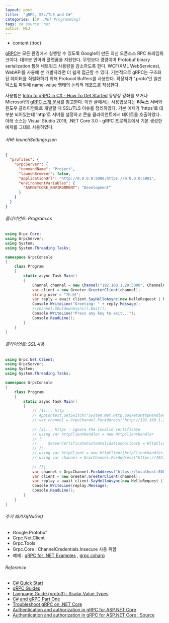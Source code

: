 ```yaml
---
layout: post
title:  "gRPC, SSL/TLS and C#"
categories: [C#ㆍ.NET Programming]
tags: c# source .net
author: MsJ
---
```


* content
{:toc}

[gRPC](https://grpc.io/)는 모든 환경에서 실행할 수 있도록 Google이 만든 최신 오픈소스 RPC  프레임워크이다. 대부분 언어와 플랫폼을 지원한다. 무엇보다 경량이며 Protobuf binary serialization 통해 네트워크 사용량을 감소하도록 한다. WCF(XML WebServices), WebAPI를 사용해 본 개발자라면 더 쉽게 접근할 수 있다. 기본적으로 gRPC는 구조화된 데이터를 직렬화하기 위해 Protocol Buffers를 사용한다. 확장자가 '.proto'인 일반텍스트 파일에 name-value 행태의 논리적 레코드를 작성한다. 

사용법은 [Intro to gRPC in C# - How To Get Started](https://www.youtube.com/watch?v=QyxCX2GYHxk) 동영상 강좌를 보거나 Microsoft의 [gRPC 소개 문서](https://docs.microsoft.com/ko-kr/aspnet/core/grpc/?view=aspnetcore-3.0)를 참고한다. 이번 글에서는 사용법보다는 **리눅스** 서버와 윈도우 클라이언트로 개발할 때 SSL/TLS 이슈를 정리하였다. 기본 예제가 'https'로 대부분 되어있는데 'http'로 서버를 설정하고 콘솔 클라이언트에서 데이트를 호출하였다. 아래 소스는 Visual Studio 2019, .NET Core 3.0 - gRPC 프로젝트에서 기본 생성한 예제를 그대로 사용하였다. 





###### 서버: launchSettings.json

```json
{
  "profiles": {
    "GrpcServer": {
      "commandName": "Project",
      "launchBrowser": false,
      "applicationUrl": "http://0.0.0.0:5000;https://0.0.0.0:5001",
      "environmentVariables": {
        "ASPNETCORE_ENVIRONMENT": "Development"
      }
    }
  }
}
```

###### 클라이언트: Program.cs

```cs
using Grpc.Core;
using GrpcServer;
using System;
using System.Threading.Tasks;

namespace GrpcConsole
{
    class Program
    {
        static async Task Main()
        {
            Channel channel = new Channel("192.168.1.29:5000", ChannelCredentials.Insecure);
            var client = new Greeter.GreeterClient(channel);
            string user = "가나닭";
            var reply = await client.SayHelloAsync(new HelloRequest { Name = user });
            Console.WriteLine("Greeting: " + reply.Message);
            //channel.ShutdownAsync().Wait();
            Console.WriteLine("Press any key to exit...");
            Console.ReadLine();
        }
    }
}
```

###### 클라이언트: SSL사용

```cs
using Grpc.Net.Client;
using GrpcServer;
using System;
using System.Threading.Tasks;

namespace GrpcConsole
{
    class Program
    {
        static async Task Main()
        {
            // [1]... http
            // AppContext.SetSwitch("System.Net.Http.SocketsHttpHandler.Http2UnencryptedSupport", true);
            // var channel = GrpcChannel.ForAddress("http://192.168.1.29:5000"); 
            
            // [2]... https : ignore the invalid certificate
            // using var httpClientHandler = new HttpClientHandler
            // {
            //     ServerCertificateCustomValidationCallback = HttpClientHandler.DangerousAcceptAnyServerCertificateValidator
            // };
            // using var httpClient = new HttpClient(httpClientHandler);
            // using var channel = GrpcChannel.ForAddress("https://192.168.1.29:5001", new GrpcChannelOptions { HttpClient = httpClient });       
            
            // [3]...
            var channel = GrpcChannel.ForAddress("https://localhost:5001");
            var client = new Greeter.GreeterClient(channel);
            var replay = await client.SayHelloAsync(new HelloRequest { Name = "가나닭" });
            Console.WriteLine(replay.Message);
            Console.ReadLine();
        }
    }
}
```

###### 추가 패키지(NuGet)

* Google.Protobuf
* Grpc.Net.Client
* Grpc.Tools
* Grpc.Core : ChannelCredentials.Insecure 사용 위함
* 예제 : [gRPC for .NET Examples](https://github.com/grpc/grpc-dotnet/tree/master/examples) , [grpc csharp](https://github.com/grpc/grpc/tree/master/examples/csharp)

###### Reference

* [C# Quick Start](https://grpc.io/docs/quickstart/csharp/)
* [gRPC Guides](https://grpc.io/docs/guides/)
* [Language Guide (proto3) : Scalar Value Types](https://developers.google.com/protocol-buffers/docs/proto3)
* [C# and gRPC Part One](https://christianfindlay.com/2019/05/26/c-and-grpc-part-one/)
* [Troubleshoot gRPC on .NET Core](https://docs.microsoft.com/en-us/aspnet/core/grpc/troubleshoot?view=aspnetcore-3.0)
* [Authentication and authorization in gRPC for ASP.NET Core](https://docs.microsoft.com/en-us/aspnet/core/grpc/authn-and-authz?view=aspnetcore-3.0)
* [Authentication and authorization in gRPC for ASP.NET Core : Source](https://github.com/aspnet/AspNetCore.Docs/tree/master/aspnetcore/grpc/authn-and-authz/sample/)
